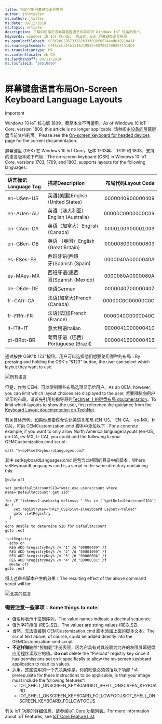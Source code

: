 ```yaml
---
title: 指定可用屏幕键盘语言布局
author: johntasler
ms.author: jtasler
ms.date: 09/12/2018
ms.topic: article
description: 了解如何指定该屏幕键盘语言布局可供 Windows IoT 设备的用户。
keywords: windows 10 IoT 核心版、 商业化，osk 屏幕键盘语言布局
ms.openlocfilehash: 003f280236733763b33f096f6574aad04921841f
ms.sourcegitcommit: ef85ccba54b1118d49554e88768240020ff514b0
ms.translationtype: MT
ms.contentlocale: zh-CN
ms.lasthandoff: 04/11/2019
ms.locfileid: "59510800"
---
```

# <a name="on-screen-keyboard-language-layouts"></a><span data-ttu-id="3bfdc-104">屏幕键盘语言布局</span><span class="sxs-lookup"><span data-stu-id="3bfdc-104">On-Screen Keyboard Language Layouts</span></span>

> [!IMPORTANT]
> <span data-ttu-id="3bfdc-105">Windows 10 IoT 核心版 1809，截至本文不再适用。</span><span class="sxs-lookup"><span data-stu-id="3bfdc-105">As of Windows 10 IoT Core, version 1809, this article is no longer applicable.</span></span> <span data-ttu-id="3bfdc-106">请参阅[主设备的屏幕键盘](./OnScreenKeyboard.md)当前文档的页。</span><span class="sxs-lookup"><span data-stu-id="3bfdc-106">Please see the [On-screen keyboard for headed devices](./OnScreenKeyboard.md) page for the current documentation.</span></span>

<span data-ttu-id="3bfdc-107">屏幕键盘 (OSK) 在 Windows 10 IoT Core，版本 1703年、 1709 和 1803，支持的语言版本如下布局：</span><span class="sxs-lookup"><span data-stu-id="3bfdc-107">The on-screen keyboard (OSK) in Windows 10 IoT Core, versions 1703, 1709, and 1803, supports layouts for the following languages:</span></span>

| <span data-ttu-id="3bfdc-108">语言标记</span><span class="sxs-lookup"><span data-stu-id="3bfdc-108">Language Tag</span></span>  | <span data-ttu-id="3bfdc-109">描述</span><span class="sxs-lookup"><span data-stu-id="3bfdc-109">Description</span></span>             | <span data-ttu-id="3bfdc-110">布局代码</span><span class="sxs-lookup"><span data-stu-id="3bfdc-110">Layout Code</span></span> |
| :------------ | :---------------------- | -----------:|
| <span data-ttu-id="3bfdc-111">en-US</span><span class="sxs-lookup"><span data-stu-id="3bfdc-111">en-US</span></span>         | <span data-ttu-id="3bfdc-112">英语(美国)</span><span class="sxs-lookup"><span data-stu-id="3bfdc-112">English (United States)</span></span> |    <span data-ttu-id="3bfdc-113">00000409</span><span class="sxs-lookup"><span data-stu-id="3bfdc-113">00000409</span></span> |
| <span data-ttu-id="3bfdc-114">en-AU</span><span class="sxs-lookup"><span data-stu-id="3bfdc-114">en-AU</span></span>         | <span data-ttu-id="3bfdc-115">英语（澳大利亚）</span><span class="sxs-lookup"><span data-stu-id="3bfdc-115">English (Australia)</span></span>     |    <span data-ttu-id="3bfdc-116">00000C09</span><span class="sxs-lookup"><span data-stu-id="3bfdc-116">00000C09</span></span> |
| <span data-ttu-id="3bfdc-117">en-CA</span><span class="sxs-lookup"><span data-stu-id="3bfdc-117">en-CA</span></span>         | <span data-ttu-id="3bfdc-118">英语（加拿大）</span><span class="sxs-lookup"><span data-stu-id="3bfdc-118">English (Canada)</span></span>        |    <span data-ttu-id="3bfdc-119">00001009</span><span class="sxs-lookup"><span data-stu-id="3bfdc-119">00001009</span></span> |
| <span data-ttu-id="3bfdc-120">en-GB</span><span class="sxs-lookup"><span data-stu-id="3bfdc-120">en-GB</span></span>         | <span data-ttu-id="3bfdc-121">英语 （英国）</span><span class="sxs-lookup"><span data-stu-id="3bfdc-121">English (Great Britain)</span></span> |    <span data-ttu-id="3bfdc-122">00000809</span><span class="sxs-lookup"><span data-stu-id="3bfdc-122">00000809</span></span> |
| <span data-ttu-id="3bfdc-123">es-ES</span><span class="sxs-lookup"><span data-stu-id="3bfdc-123">es-ES</span></span>         | <span data-ttu-id="3bfdc-124">西班牙语(西班牙)</span><span class="sxs-lookup"><span data-stu-id="3bfdc-124">Spanish (Spain)</span></span>         |    <span data-ttu-id="3bfdc-125">0000040A</span><span class="sxs-lookup"><span data-stu-id="3bfdc-125">0000040A</span></span> |
| <span data-ttu-id="3bfdc-126">es-MX</span><span class="sxs-lookup"><span data-stu-id="3bfdc-126">es-MX</span></span>         | <span data-ttu-id="3bfdc-127">西班牙语(墨西哥)</span><span class="sxs-lookup"><span data-stu-id="3bfdc-127">Spanish (Mexico)</span></span>        |    <span data-ttu-id="3bfdc-128">0000080A</span><span class="sxs-lookup"><span data-stu-id="3bfdc-128">0000080A</span></span> |
| <span data-ttu-id="3bfdc-129">de-DE</span><span class="sxs-lookup"><span data-stu-id="3bfdc-129">de-DE</span></span>         | <span data-ttu-id="3bfdc-130">德语</span><span class="sxs-lookup"><span data-stu-id="3bfdc-130">German</span></span>                  |    <span data-ttu-id="3bfdc-131">00000407</span><span class="sxs-lookup"><span data-stu-id="3bfdc-131">00000407</span></span> |
| <span data-ttu-id="3bfdc-132">fr-CA</span><span class="sxs-lookup"><span data-stu-id="3bfdc-132">fr-CA</span></span>         | <span data-ttu-id="3bfdc-133">法语(加拿大)</span><span class="sxs-lookup"><span data-stu-id="3bfdc-133">French (Canada)</span></span>         |    <span data-ttu-id="3bfdc-134">00000C0C</span><span class="sxs-lookup"><span data-stu-id="3bfdc-134">00000C0C</span></span> |
| <span data-ttu-id="3bfdc-135">fr-FR</span><span class="sxs-lookup"><span data-stu-id="3bfdc-135">fr-FR</span></span>         | <span data-ttu-id="3bfdc-136">法语(法国)</span><span class="sxs-lookup"><span data-stu-id="3bfdc-136">French (France)</span></span>         |    <span data-ttu-id="3bfdc-137">0000040C</span><span class="sxs-lookup"><span data-stu-id="3bfdc-137">0000040C</span></span> |
| <span data-ttu-id="3bfdc-138">it-IT</span><span class="sxs-lookup"><span data-stu-id="3bfdc-138">it-IT</span></span>         | <span data-ttu-id="3bfdc-139">意大利语</span><span class="sxs-lookup"><span data-stu-id="3bfdc-139">Italian</span></span>                 |    <span data-ttu-id="3bfdc-140">00000410</span><span class="sxs-lookup"><span data-stu-id="3bfdc-140">00000410</span></span> |
| <span data-ttu-id="3bfdc-141">pt-BR</span><span class="sxs-lookup"><span data-stu-id="3bfdc-141">pt-BR</span></span>         | <span data-ttu-id="3bfdc-142">葡萄牙语（巴西）</span><span class="sxs-lookup"><span data-stu-id="3bfdc-142">Portuguese (Brazil)</span></span>     |    <span data-ttu-id="3bfdc-143">00000416</span><span class="sxs-lookup"><span data-stu-id="3bfdc-143">00000416</span></span> |

<span data-ttu-id="3bfdc-144">通过按住 OSK"& 123"按钮，用户可以选择他们想要使用哪种的布局：</span><span class="sxs-lookup"><span data-stu-id="3bfdc-144">By pressing and holding the OSK's "&123" button, the user can select which layout they want to use:</span></span>

![所有语言](../media/OnScreenKeyboard/AllLanguages.png)
 
<span data-ttu-id="3bfdc-146">但是，作为 OEM，可以限制哪些布局选项显示给用户。</span><span class="sxs-lookup"><span data-stu-id="3bfdc-146">As an OEM, however, you can limit which layout choices are displayed to the user.</span></span> <span data-ttu-id="3bfdc-147">若要限制向用户显示的布局，请首先引用的指导原则[TechNet 上的键盘布局 doucmentation](https://technet.microsoft.com/library/cc978687.aspx)。</span><span class="sxs-lookup"><span data-stu-id="3bfdc-147">To limit which layouts to show the user, first reference the guidance from the [Keyboard Layout doucmentation on TechNet](https://technet.microsoft.com/library/cc978687.aspx).</span></span>
 
<span data-ttu-id="3bfdc-148">有关具体示例，如果你想要仅允许北美语言布局 (EN-US、 EN-CA、 es-MX，fr CA)，可向 OEMCustomization.cmd 脚本中添加以下：</span><span class="sxs-lookup"><span data-stu-id="3bfdc-148">For a concrete example, if you want to only allow North America language layouts (en-US, en-CA, es-MX, fr-CA), you could add the following to your OEMCustomization.cmd script:</span></span>

```console
call "%~dp0\setKeyboardLanguages.cmd"
```

<span data-ttu-id="3bfdc-149">其中 setKeyboardLanguages.cmd 是包含此相同的目录中的脚本：</span><span class="sxs-lookup"><span data-stu-id="3bfdc-149">Where setKeyboardLanguages.cmd is a script in the same directory containing this:</span></span>
 
```console
@echo off

set getDefaultAccountSID="wmic.exe useraccount where name='DefaultAccount' get sid"

for /F "tokens=2 usebackq delims== " %%s in (`%getDefaultAccountSID%`) do (
    set registryKey="HKEY_USERS\%%~s\Keyboard Layout\Preload"
    goto :setRegistry
  )
)
echo Unable to determine SID for DefaultAccount
goto :eof

:setRegistry
  echo on
  REG ADD %registryKey% /v "1" /d "00000409" /f
  REG ADD %registryKey% /v "2" /d "00001009" /f
  REG ADD %registryKey% /v "3" /d "0000080A" /f
  REG ADD %registryKey% /v "4" /d "00000C0C" /f
  @echo off
goto :eof
```

<span data-ttu-id="3bfdc-150">将上述命令脚本产生的效果：</span><span class="sxs-lookup"><span data-stu-id="3bfdc-150">The resulting effect of the above command script will be:</span></span>

![北美的语言](../media/OnScreenKeyboard/NorthAmericanLanguages.png)

### <a name="some-things-to-note"></a><span data-ttu-id="3bfdc-152">需要注意一些事项：</span><span class="sxs-lookup"><span data-stu-id="3bfdc-152">Some things to note:</span></span>
*  <span data-ttu-id="3bfdc-153">值名称表示十进制序列。</span><span class="sxs-lookup"><span data-stu-id="3bfdc-153">The value names indicate a decimal sequence.</span></span>
*  <span data-ttu-id="3bfdc-154">值为字符串值 (REG_SZ)。</span><span class="sxs-lookup"><span data-stu-id="3bfdc-154">The values are string values (REG_SZ).</span></span>
*  <span data-ttu-id="3bfdc-155">当然，无法直接到 OEMCustomization.cmd 脚本添加上面的脚本文本。</span><span class="sxs-lookup"><span data-stu-id="3bfdc-155">The script text above, of course, could be added directly into the OEMCustomization.cmd script.</span></span>
*  <span data-ttu-id="3bfdc-156">**不这样做**删除"预加载"注册表项，因为它具有对其设置为允许的权限屏幕键盘应用程序读取它的值。</span><span class="sxs-lookup"><span data-stu-id="3bfdc-156">**Do not** delete the "Preload" registry key since it has permissions set on it specifically to allow the on-screen keyboard application to read its values.</span></span>
*  <span data-ttu-id="3bfdc-157">适用，这些说明的一个先决条件是，你的映像必须包括以下功能 \*:</span><span class="sxs-lookup"><span data-stu-id="3bfdc-157">A prerequisite for these instructions to be applicable, is that your image must include the following features\*:</span></span>
   * <span data-ttu-id="3bfdc-158">IOT_SHELL_ONSCREEN_KEYBOARD</span><span class="sxs-lookup"><span data-stu-id="3bfdc-158">IOT_SHELL_ONSCREEN_KEYBOARD</span></span>
   * <span data-ttu-id="3bfdc-159">IOT_SHELL_ONSCREEN_KEYBOARD_FOLLOWFOCUS</span><span class="sxs-lookup"><span data-stu-id="3bfdc-159">IOT_SHELL_ONSCREEN_KEYBOARD_FOLLOWFOCUS</span></span>

<span data-ttu-id="3bfdc-160">有关 IoT 功能的详细信息，请参阅[IoT Core 功能列表](https://docs.microsoft.com/windows-hardware/manufacture/iot/iot-core-feature-list)。</span><span class="sxs-lookup"><span data-stu-id="3bfdc-160">For more information about IoT Features, see [IoT Core Feature List](https://docs.microsoft.com/windows-hardware/manufacture/iot/iot-core-feature-list).</span></span>
